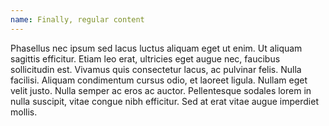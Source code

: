 ```yaml
---
name: Finally, regular content
---
```

Phasellus nec ipsum sed lacus luctus aliquam eget ut enim. Ut aliquam sagittis efficitur. Etiam leo erat, ultricies eget augue nec, faucibus sollicitudin est. Vivamus quis consectetur lacus, ac pulvinar felis. Nulla facilisi. Aliquam condimentum cursus odio, et laoreet ligula. Nullam eget velit justo. Nulla semper ac eros ac auctor. Pellentesque sodales lorem in nulla suscipit, vitae congue nibh efficitur. Sed at erat vitae augue imperdiet mollis.